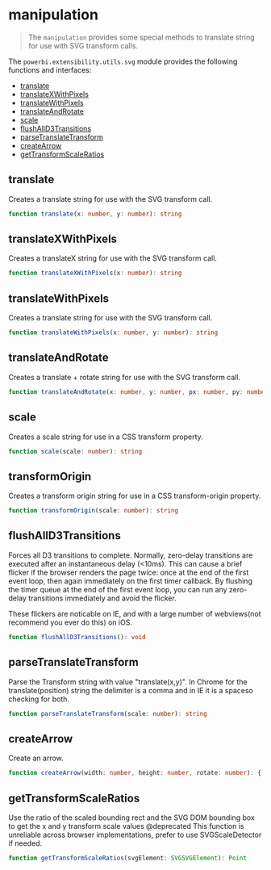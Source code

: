 # manipulation
> The ```manipulation``` provides some special methods to translate string for use with SVG transform calls.

The ```powerbi.extensibility.utils.svg``` module provides the following functions and interfaces:

* [translate](#translate)
* [translateXWithPixels](#translateXWithPixels)
* [translateWithPixels](#translateWithPixels)
* [translateAndRotate](#translateAndRotate)
* [scale](#scale)
* [flushAllD3Transitions](#flushAllD3Transitions)
* [parseTranslateTransform](#parseTranslateTransform)
* [createArrow](#createArrow)
* [getTransformScaleRatios](#getTransformScaleRatios)

## translate
Creates a translate string for use with the SVG transform call.

```typescript
function translate(x: number, y: number): string
```

## translateXWithPixels
Creates a translateX string for use with the SVG transform call.

```typescript
function translateXWithPixels(x: number): string
```

## translateWithPixels
Creates a translate string for use with the SVG transform call.

```typescript
function translateWithPixels(x: number, y: number): string
```

## translateAndRotate
Creates a translate + rotate string for use with the SVG transform call.

```typescript
function translateAndRotate(x: number, y: number, px: number, py: number, angle: number): string
```

## scale
Creates a scale string for use in a CSS transform property.

```typescript
function scale(scale: number): string
```

## transformOrigin
Creates a transform origin string for use in a CSS transform-origin property.

```typescript
function transformOrigin(scale: number): string
```

## flushAllD3Transitions
Forces all D3 transitions to complete.
Normally, zero-delay transitions are executed after an instantaneous delay (<10ms).
This can cause a brief flicker if the browser renders the page twice: once at the end of the first event loop,
then again immediately on the first timer callback. By flushing the timer queue at the end of the first event loop,
you can run any zero-delay transitions immediately and avoid the flicker.

These flickers are noticable on IE, and with a large number of webviews(not recommend you ever do this) on iOS.

```typescript
function flushAllD3Transitions(): void
```

## parseTranslateTransform
Parse the Transform string with value "translate(x,y)".
In Chrome for the translate(position) string the delimiter
is a comma and in IE it is a spaceso checking for both.

```typescript
function parseTranslateTransform(scale: number): string
```

## createArrow
Create an arrow.

```typescript
function createArrow(width: number, height: number, rotate: number): { path: string; transform: string }
```

## getTransformScaleRatios
Use the ratio of the scaled bounding rect and the SVG DOM bounding box to get the x and y transform scale values
@deprecated This function is unreliable across browser implementations, prefer to use SVGScaleDetector if needed.

```typescript
function getTransformScaleRatios(svgElement: SVGSVGElement): Point
```

